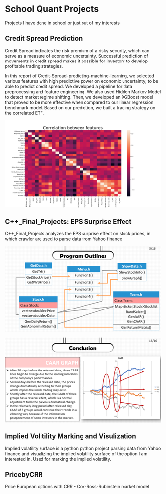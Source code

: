 # School Quant Projects

Projects I have done in school or just out of my interests

## Credit Spread Prediction

Credit Spread indicates the risk premium of a risky security, which can serve as a measure of economic uncertainty. Successful prediction of movements in credit spread makes it possible for investors to develop profitable trading strategies.

In this report of Credit-Spread-predicting-machine-learning, we selected various features with high predictive power on economic uncertainty, to be able to predict credit spread. We developed a pipeline for data preprocessing and feature engineering. We also used Hidden Markov Model to detect market regime shifting. Then, we developed an XGBoost model that proved to be more effective when compared to our linear regression benchmark model. Based on our prediction, we built a trading strategy on the correlated ETF.

![](CreditSpread/corr.png)

## C++_Final_Projects: EPS Surprise Effect
C++_Final_Projects analyzes the EPS surprise effect on stock prices, in which crawler are used to parse data from Yahoo finance


![](C++_Final_Project/C++_Final_Project_by_Team1_1215_SAT/results/p4.png)

![](C++_Final_Project/C++_Final_Project_by_Team1_1215_SAT/results/p9.png)


## Implied Volitility Marking and Visulization

Implied volatility surface is a python python project parsing data from Yahoo finance and visualizing the implied volatility surface of the option I am interested in. Used for marking the implied volatility.

## PricebyCRR 

Price European options with CRR - Cox-Ross-Rubinstein market model 
